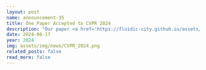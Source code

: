 ```yaml
---
layout: post
name: announcement-35
title: One Paper Accepted to CVPR 2024
description: "Our paper <a href='https://fluidic-city.github.io/assets/pdf/Guo2024Simulation.pdf'> LASIL: Learner-Aware Supervised Imitation Learning For Long-term Microscopic Traffic Simulation </a> has been accepted to IEEE/CVF Conference on Computer Vision and Pattern Recognition (CVPR) 2024." Congratulations to all the authors!
date: 2024-06-17
year: 2024
img: assets/img/news/CVPR_2024.png
related_posts: false
read_more: false
---
```

